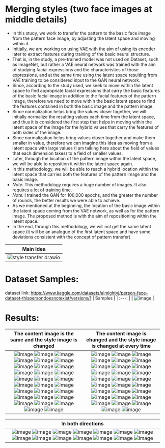 # Merging styles (two face images at middle details)

- In this study, we work to transfer the pattern to the basic face image from the pattern face image, by adjusting the latent space and moving within it.
- Initially, we are working on using VAE with the aim of using its encoder later to extract features during training of the basic neural structure.
- That is, in the study, a pre-trained model was not used on Dataset, such as ImageNet, but rather a VAE neural network was trained with the aim of studying facial expressions and the characteristics of those expressions, and at the same time using the latent space resulting from VAE training to be considered input to the GAN neural network.
- Since, according to the study used, we seek to move within the latent space to find appropriate facial expressions that carry the basic features of the basic facial image in addition to the facial features of the pattern image, therefore we need to move within the basic latent space to find the features contained in both the basic image and the pattern image.
- Since normalization helps bring the values closer together, we will initially normalize the resulting values each time from the latent space, and thus it is considered the first step that helps in moving within the latent space of the image for the hybrid values that carry the features of both sides of the image.
- Since normalization helps bring values closer together and make them smaller in value, therefore we can imagine this idea as moving from a latent space with large values (I am talking here about the field of values that each dimension takes) to a field of smaller values.
- Later, through the location of the pattern image within the latent space, we will be able to reposition it within the latent space again.
- In this methodology, we will be able to reach a hybrid location within the latent space that carries both the features of the pattern image and the basic image.
- *Note:* This methodology requires a huge number of images. It also requires a lot of training time.
- *Note:* I trained the GAN for 100,000 epochs, and the greater the number of rounds, the better results we were able to achieve.
- As we mentioned at the beginning, the location of the basic image within the latent space coming from the VAE network, as well as for the pattern image. The proposed method is with the aim of repositioning within the latent space.
- In the end, through this methodology, we will not get the same latent space (it will be an analogue of the first latent space and have some deviations consistent with the concept of pattern transfer).

| Main Idea |
| :---:   |
| ![style transfer drawio](https://github.com/kaledhoshme123/Merging-styles-two-face-images-at-middle-details-/assets/108609519/14b306cd-c1b1-449b-9cc7-6ecabf40302e) |

# Dataset Samples:
dataset link: https://www.kaggle.com/datasets/almightyj/person-face-dataset-thispersondoesnotexist/versions/1
| Samples |
| :---:   |
| ![image](https://github.com/kaledhoshme123/Merging-styles-two-face-images-at-middle-details-/assets/108609519/c4ba672b-75be-4767-b3a9-f859964a194a) |

# Results:
| The content image is the same and the style image is changed | The content image is changed and the style image is changed at every time  |
| :---: | :---: |
| ![image](https://github.com/kaledhoshme123/Merging-styles-two-face-images-at-middle-details-/assets/108609519/7c943f9a-d616-431a-934d-db4634654761) ![image](https://github.com/kaledhoshme123/Merging-styles-two-face-images-at-middle-details-/assets/108609519/2c72fbab-b56e-41da-b82c-7481d4d6ade9) ![image](https://github.com/kaledhoshme123/Merging-styles-two-face-images-at-middle-details-/assets/108609519/d3016580-a59d-487c-9326-8faf2f9b4872) ![image](https://github.com/kaledhoshme123/Merging-styles-two-face-images-at-middle-details-/assets/108609519/03776a92-2c64-47d6-a6d5-5559ede47c45) ![image](https://github.com/kaledhoshme123/Merging-styles-two-face-images-at-middle-details-/assets/108609519/0ad696c8-12e4-4bea-80e0-92371ce9afda) ![image](https://github.com/kaledhoshme123/Merging-styles-two-face-images-at-middle-details-/assets/108609519/eadfd5ea-0be7-4571-8930-17e7f493179e) ![image](https://github.com/kaledhoshme123/Merging-styles-two-face-images-at-middle-details-/assets/108609519/ce454702-596d-4c68-9c0d-b55d6da83f5a) ![image](https://github.com/kaledhoshme123/Merging-styles-two-face-images-at-middle-details-/assets/108609519/f5d32bfe-7180-424b-b6dd-98faa9f91063) ![image](https://github.com/kaledhoshme123/Merging-styles-two-face-images-at-middle-details-/assets/108609519/7f22d5e1-9c1d-4012-9b6e-5d354ea59db6) ![image](https://github.com/kaledhoshme123/Merging-styles-two-face-images-at-middle-details-/assets/108609519/842fa205-36b1-4a39-8b08-156b2db32069) ![image](https://github.com/kaledhoshme123/Merging-styles-two-face-images-at-middle-details-/assets/108609519/21e71998-5835-452e-94a2-15602e797630) ![image](https://github.com/kaledhoshme123/Merging-styles-two-face-images-at-middle-details-/assets/108609519/5fc14a63-080c-4c98-930d-a96bcdf94e57) ![image](https://github.com/kaledhoshme123/Merging-styles-two-face-images-at-middle-details-/assets/108609519/f2bf00b1-9528-4da1-8d27-5963016d8bbe) ![image](https://github.com/kaledhoshme123/Merging-styles-two-face-images-at-middle-details-/assets/108609519/7ccae096-3cba-4c5f-abab-8fe342462be5) ![image](https://github.com/kaledhoshme123/Merging-styles-two-face-images-at-middle-details-/assets/108609519/8eec2033-eafb-4826-bdea-72955e4c6aa2) ![image](https://github.com/kaledhoshme123/Merging-styles-two-face-images-at-middle-details-/assets/108609519/42f5a7f0-56a4-461f-83ca-52ec166dd7ba) ![image](https://github.com/kaledhoshme123/Merging-styles-two-face-images-at-middle-details-/assets/108609519/a3003ebc-f56c-48ac-a3bd-f6ce056595a2) ![image](https://github.com/kaledhoshme123/Merging-styles-two-face-images-at-middle-details-/assets/108609519/c826a5cd-3880-4795-9df5-c25d6bd283b9) ![image](https://github.com/kaledhoshme123/Merging-styles-two-face-images-at-middle-details-/assets/108609519/b3b2263a-95ef-4cda-941b-30a9636737f6) ![image](https://github.com/kaledhoshme123/Merging-styles-two-face-images-at-middle-details-/assets/108609519/4ee2af47-8d93-4c6b-805e-703de53bbef1) ![image](https://github.com/kaledhoshme123/Merging-styles-two-face-images-at-middle-details-/assets/108609519/1a5801e0-d0b2-4ef4-be39-558360954547) ![image](https://github.com/kaledhoshme123/Merging-styles-two-face-images-at-middle-details-/assets/108609519/bb909c5e-7e26-4d04-93f3-fdce532aa06a) ![image](https://github.com/kaledhoshme123/Merging-styles-two-face-images-at-middle-details-/assets/108609519/113620ed-e789-4b56-94c9-b458a4465849) ![image](https://github.com/kaledhoshme123/Merging-styles-two-face-images-at-middle-details-/assets/108609519/c6f7de53-d66d-428e-9a44-1823ab38bee4) ![image](https://github.com/kaledhoshme123/Merging-styles-two-face-images-at-middle-details-/assets/108609519/74494186-f8d7-481c-8246-ddb203165ca0) ![image](https://github.com/kaledhoshme123/Merging-styles-two-face-images-at-middle-details-/assets/108609519/b9b1f338-6e93-4f64-b1b9-045b30d37125) ![image](https://github.com/kaledhoshme123/Merging-styles-two-face-images-at-middle-details-/assets/108609519/d95ed7da-097a-413b-9963-5ed2fc92bb6c) ![image](https://github.com/kaledhoshme123/Merging-styles-two-face-images-at-middle-details-/assets/108609519/26516ccd-cd39-4572-96cb-0061f34d59be) ![image](https://github.com/kaledhoshme123/Merging-styles-two-face-images-at-middle-details-/assets/108609519/5cc4f91e-7252-4cbf-8835-f51512a787a7) | ![image](https://github.com/kaledhoshme123/Merging-styles-two-face-images-at-middle-details-/assets/108609519/c7d940e1-4a46-47df-868a-240abf664983) ![image](https://github.com/kaledhoshme123/Merging-styles-two-face-images-at-middle-details-/assets/108609519/0617eb47-3c54-497e-aa33-2915f2389054) ![image](https://github.com/kaledhoshme123/Merging-styles-two-face-images-at-middle-details-/assets/108609519/ef85aff1-2e8c-425f-a725-188585bea666) ![image](https://github.com/kaledhoshme123/Merging-styles-two-face-images-at-middle-details-/assets/108609519/0bacb231-4ae8-4cc7-a1a7-a49d39b1e001) ![image](https://github.com/kaledhoshme123/Merging-styles-two-face-images-at-middle-details-/assets/108609519/f295bdb6-b960-4941-8b8e-16879312c19c) ![image](https://github.com/kaledhoshme123/Merging-styles-two-face-images-at-middle-details-/assets/108609519/609f2d05-8659-4980-bc1c-aabc43b92148) ![image](https://github.com/kaledhoshme123/Merging-styles-two-face-images-at-middle-details-/assets/108609519/08b4b4c0-0ce5-4740-ad19-536b10b0f29a) ![image](https://github.com/kaledhoshme123/Merging-styles-two-face-images-at-middle-details-/assets/108609519/fd43082b-78fc-4e1d-b46a-3ce8e1c381aa) ![image](https://github.com/kaledhoshme123/Merging-styles-two-face-images-at-middle-details-/assets/108609519/73b2fae9-a7d8-4e56-8298-a5847b75ae2c) ![image](https://github.com/kaledhoshme123/Merging-styles-two-face-images-at-middle-details-/assets/108609519/bb4ada06-c705-4ea3-a086-cb6db6e4f823) ![image](https://github.com/kaledhoshme123/Merging-styles-two-face-images-at-middle-details-/assets/108609519/a785b2ec-1547-4de6-a163-709883cbdc3a) ![image](https://github.com/kaledhoshme123/Merging-styles-two-face-images-at-middle-details-/assets/108609519/f59b390f-8ea2-45d6-82de-9ac5e847dcb1) ![image](https://github.com/kaledhoshme123/Merging-styles-two-face-images-at-middle-details-/assets/108609519/27f50117-a79a-449d-9963-09e44517ab4a) ![image](https://github.com/kaledhoshme123/Merging-styles-two-face-images-at-middle-details-/assets/108609519/134e6de4-3b2a-4256-ab5c-a30e8fff19e5) ![image](https://github.com/kaledhoshme123/Merging-styles-two-face-images-at-middle-details-/assets/108609519/f91e32a3-0614-42fc-9769-8d5b037a7fb2) ![image](https://github.com/kaledhoshme123/Merging-styles-two-face-images-at-middle-details-/assets/108609519/df04a14f-c6eb-4f72-8f6f-c5d55934f6fc) ![image](https://github.com/kaledhoshme123/Merging-styles-two-face-images-at-middle-details-/assets/108609519/7beb55bc-4a44-45ed-9414-1674d66625cf) ![image](https://github.com/kaledhoshme123/Merging-styles-two-face-images-at-middle-details-/assets/108609519/424c0473-5f67-43ae-bad1-3d7eae85765e) ![image](https://github.com/kaledhoshme123/Merging-styles-two-face-images-at-middle-details-/assets/108609519/f6bad193-5863-4d55-9f1d-6bafbe1d71aa) ![image](https://github.com/kaledhoshme123/Merging-styles-two-face-images-at-middle-details-/assets/108609519/adc5bca6-bedf-4139-a228-ef8c8ca850ea) ![image](https://github.com/kaledhoshme123/Merging-styles-two-face-images-at-middle-details-/assets/108609519/067a4161-de5f-452e-9a1a-feb7edc64c7f) ![image](https://github.com/kaledhoshme123/Merging-styles-two-face-images-at-middle-details-/assets/108609519/304f8280-9165-40fb-8c9e-202c247701dc) ![image](https://github.com/kaledhoshme123/Merging-styles-two-face-images-at-middle-details-/assets/108609519/38820ae0-8adc-4a10-8bad-3f29a22424c2) ![image](https://github.com/kaledhoshme123/Merging-styles-two-face-images-at-middle-details-/assets/108609519/59a22e80-690a-4687-8063-f006085aba22) ![image](https://github.com/kaledhoshme123/Merging-styles-two-face-images-at-middle-details-/assets/108609519/e8b9fe54-eacd-4651-b9ca-90fd085f94d0) ![image](https://github.com/kaledhoshme123/Merging-styles-two-face-images-at-middle-details-/assets/108609519/119cca90-4ae4-41b4-8449-27fb8fe68463) ![image](https://github.com/kaledhoshme123/Merging-styles-two-face-images-at-middle-details-/assets/108609519/fcc8a6db-0bae-44ec-8cb7-acc6a5a74bdb) ![image](https://github.com/kaledhoshme123/Merging-styles-two-face-images-at-middle-details-/assets/108609519/c79c8141-5643-4e34-bca2-f225e80af2f7) ![image](https://github.com/kaledhoshme123/Merging-styles-two-face-images-at-middle-details-/assets/108609519/b2a3ff9b-f257-405c-8808-b542b366c828) | 

| In both directions  |
| :---: |
| ![image](https://github.com/kaledhoshme123/Merging-styles-two-face-images-at-middle-details-/assets/108609519/a5a0754e-a5f2-46cd-8fa5-8d6d4c2f6522) ![image](https://github.com/kaledhoshme123/Merging-styles-two-face-images-at-middle-details-/assets/108609519/7e32134d-9193-4b9f-93a0-285419432d50) ![image](https://github.com/kaledhoshme123/Merging-styles-two-face-images-at-middle-details-/assets/108609519/d5fe5f54-282c-4cdb-bbca-a84cf4503b15) ![image](https://github.com/kaledhoshme123/Merging-styles-two-face-images-at-middle-details-/assets/108609519/4a6ac15f-7dab-4720-9acf-24a8608be784) ![image](https://github.com/kaledhoshme123/Merging-styles-two-face-images-at-middle-details-/assets/108609519/7011792c-c708-4d58-bc83-27a8caf2d8e2) ![image](https://github.com/kaledhoshme123/Merging-styles-two-face-images-at-middle-details-/assets/108609519/fef26f05-48e2-4bd3-b810-62478d463abc) ![image](https://github.com/kaledhoshme123/Merging-styles-two-face-images-at-middle-details-/assets/108609519/d67baf2a-eecc-4c0c-81e2-6fc608c43e0a) ![image](https://github.com/kaledhoshme123/Merging-styles-two-face-images-at-middle-details-/assets/108609519/d72e227a-5bee-4ace-b0df-1d8f5c771bb1) ![image](https://github.com/kaledhoshme123/Merging-styles-two-face-images-at-middle-details-/assets/108609519/b6da8162-e9ca-4215-91ab-93a9c1a9ac10) ![image](https://github.com/kaledhoshme123/Merging-styles-two-face-images-at-middle-details-/assets/108609519/2eaa72a5-ef97-4fca-adb3-5b6852950786) ![image](https://github.com/kaledhoshme123/Merging-styles-two-face-images-at-middle-details-/assets/108609519/878afe14-0596-49c5-8663-26e296fb19d1) ![image](https://github.com/kaledhoshme123/Merging-styles-two-face-images-at-middle-details-/assets/108609519/cb449175-d17b-46ce-b70f-1a65ad7667a1) ![image](https://github.com/kaledhoshme123/Merging-styles-two-face-images-at-middle-details-/assets/108609519/c5d730d7-3e79-4161-b5fb-8653f98a5447) ![image](https://github.com/kaledhoshme123/Merging-styles-two-face-images-at-middle-details-/assets/108609519/971c3773-5377-4df6-8a38-3318961ffb18) |

